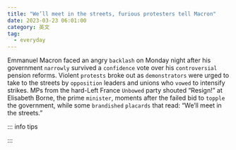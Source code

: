 ```yaml
---
title: "We’ll meet in the streets, furious protesters tell Macron"
date: 2023-03-23 06:01:00
category: 英文
tag:
  - everyday
---
```


Emmanuel Macron faced an angry `backlash` on Monday night after his government `narrowly` survived a `confidence` vote over his `controversial` pension reforms. Violent `protests` broke out as `demonstrators` were urged to take to the streets by `opposition` leaders and unions who `vowed` to intensify strikes. MPs from the hard-Left France `Unbowed` party shouted “Resign!” at Elisabeth Borne, the prime `minister`, moments after the failed bid to `topple` the government, while some `brandished` `placards` that read: “We’ll meet in the streets.”

::: info tips



:::
